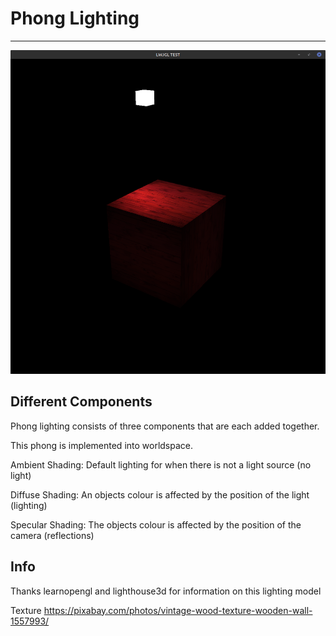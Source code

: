 # Phong Lighting
___

<img src="screen.png">

## Different Components
Phong lighting consists of three components that are each added together.

This phong is implemented into worldspace.

Ambient Shading: Default lighting for when there is not a light source (no light)

Diffuse Shading: An objects colour is affected by the position of the light (lighting)

Specular Shading: The objects colour is affected by the position of the camera (reflections)

## Info

Thanks learnopengl and lighthouse3d for information on this lighting model

Texture https://pixabay.com/photos/vintage-wood-texture-wooden-wall-1557993/